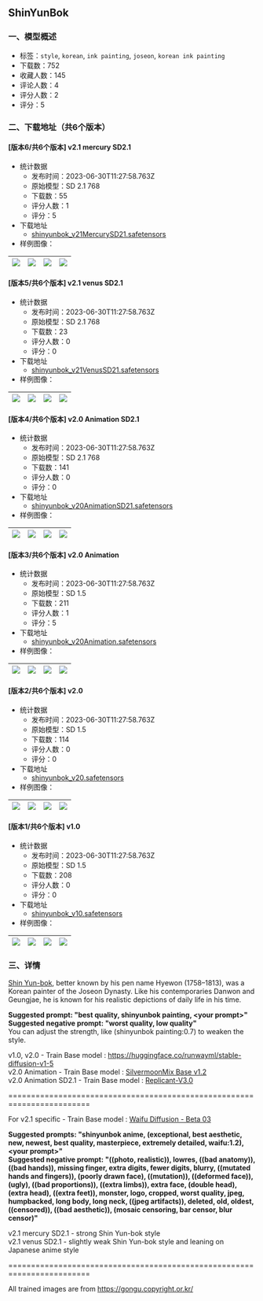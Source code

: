 ## ShinYunBok
### 一、模型概述

- 标签：`style`, `korean`, `ink painting`, `joseon`, `korean ink painting`
- 下载数：752
- 收藏人数：145
- 评论人数：4
- 评分人数：2
- 评分：5

### 二、下载地址（共6个版本）

#### [版本6/共6个版本] v2.1 mercury SD2.1

- 统计数据
  - 发布时间：2023-06-30T11:27:58.763Z
  - 原始模型：SD 2.1 768
  - 下载数：55
  - 评分人数：1
  - 评分：5
- 下载地址
  - [shinyunbok_v21MercurySD21.safetensors](https://civitai.com/api/download/models/107092)
- 样例图像：

| <img src="https://image.civitai.com/xG1nkqKTMzGDvpLrqFT7WA/c263e230-80a3-45c9-9441-2fa1e81d26fb/width=450/1345392.jpeg" /> | <img src="https://image.civitai.com/xG1nkqKTMzGDvpLrqFT7WA/ca6ea39c-9149-4289-a851-85959f8acb95/width=450/1345409.jpeg" /> | <img src="https://image.civitai.com/xG1nkqKTMzGDvpLrqFT7WA/ebcdb848-c947-4c9f-8cc4-c87a078491d8/width=450/1345411.jpeg" /> | <img src="https://image.civitai.com/xG1nkqKTMzGDvpLrqFT7WA/64cff2b5-6565-4cc7-b477-ed9fb99008c2/width=450/1345410.jpeg" /> |
| ---- | ---- | ---- | ---- |

#### [版本5/共6个版本] v2.1 venus SD2.1

- 统计数据
  - 发布时间：2023-06-30T11:27:58.763Z
  - 原始模型：SD 2.1 768
  - 下载数：23
  - 评分人数：0
  - 评分：0
- 下载地址
  - [shinyunbok_v21VenusSD21.safetensors](https://civitai.com/api/download/models/107226)
- 样例图像：

| <img src="https://image.civitai.com/xG1nkqKTMzGDvpLrqFT7WA/dbd32e28-e5c1-48bd-83ac-b766d23263b6/width=450/1345193.jpeg" /> | <img src="https://image.civitai.com/xG1nkqKTMzGDvpLrqFT7WA/17823a20-3da0-43e2-847c-05aa79d97e85/width=450/1345233.jpeg" /> | <img src="https://image.civitai.com/xG1nkqKTMzGDvpLrqFT7WA/49d230f4-4431-44e9-89ee-38873de0a37d/width=450/1345240.jpeg" /> | <img src="https://image.civitai.com/xG1nkqKTMzGDvpLrqFT7WA/99ab9bee-9bb3-4236-8d9d-010192e766ec/width=450/1345242.jpeg" /> |
| ---- | ---- | ---- | ---- |

#### [版本4/共6个版本] v2.0 Animation SD2.1

- 统计数据
  - 发布时间：2023-06-30T11:27:58.763Z
  - 原始模型：SD 2.1 768
  - 下载数：141
  - 评分人数：0
  - 评分：0
- 下载地址
  - [shinyunbok_v20AnimationSD21.safetensors](https://civitai.com/api/download/models/99896)
- 样例图像：

| <img src="https://image.civitai.com/xG1nkqKTMzGDvpLrqFT7WA/7ab46aaf-bc23-47f4-b29b-2a63d8fbc81e/width=450/1214188.jpeg" /> | <img src="https://image.civitai.com/xG1nkqKTMzGDvpLrqFT7WA/93eaa355-5cec-4436-b2e0-b7904e21dff4/width=450/1214353.jpeg" /> | <img src="https://image.civitai.com/xG1nkqKTMzGDvpLrqFT7WA/5cfdf1ef-2bd1-4aa7-965d-11267c2c5690/width=450/1214556.jpeg" /> | <img src="https://image.civitai.com/xG1nkqKTMzGDvpLrqFT7WA/c5b7d64b-7fea-4c4f-9908-0a4af7429a96/width=450/1214192.jpeg" /> |
| ---- | ---- | ---- | ---- |

#### [版本3/共6个版本] v2.0 Animation

- 统计数据
  - 发布时间：2023-06-30T11:27:58.763Z
  - 原始模型：SD 1.5
  - 下载数：211
  - 评分人数：1
  - 评分：5
- 下载地址
  - [shinyunbok_v20Animation.safetensors](https://civitai.com/api/download/models/87497)
- 样例图像：

| <img src="https://image.civitai.com/xG1nkqKTMzGDvpLrqFT7WA/51dffd5e-b24c-4fd3-a949-c1025b6631b1/width=450/1001793.jpeg" /> | <img src="https://image.civitai.com/xG1nkqKTMzGDvpLrqFT7WA/43385c66-e4fb-4bde-babb-bea5249dc76e/width=450/1001791.jpeg" /> | <img src="https://image.civitai.com/xG1nkqKTMzGDvpLrqFT7WA/1b8a8e7b-c886-4223-918c-501256e0fae1/width=450/1001790.jpeg" /> | <img src="https://image.civitai.com/xG1nkqKTMzGDvpLrqFT7WA/cc81c568-eb8e-420d-b878-9d86ce4992a9/width=450/1001794.jpeg" /> |
| ---- | ---- | ---- | ---- |

#### [版本2/共6个版本] v2.0

- 统计数据
  - 发布时间：2023-06-30T11:27:58.763Z
  - 原始模型：SD 1.5
  - 下载数：114
  - 评分人数：0
  - 评分：0
- 下载地址
  - [shinyunbok_v20.safetensors](https://civitai.com/api/download/models/87542)
- 样例图像：

| <img src="https://image.civitai.com/xG1nkqKTMzGDvpLrqFT7WA/841f1189-2b4a-4974-8296-eb0fb642dab6/width=450/1002539.jpeg" /> | <img src="https://image.civitai.com/xG1nkqKTMzGDvpLrqFT7WA/9f0d4a5a-220e-4c08-aaed-e19f497f493e/width=450/1002540.jpeg" /> | <img src="https://image.civitai.com/xG1nkqKTMzGDvpLrqFT7WA/d22b002d-f737-4d6b-b55d-71e8561df912/width=450/1002549.jpeg" /> | <img src="https://image.civitai.com/xG1nkqKTMzGDvpLrqFT7WA/f1e51729-3ce3-44a0-ba48-d4310b855707/width=450/1002651.jpeg" /> |
| ---- | ---- | ---- | ---- |

#### [版本1/共6个版本] v1.0

- 统计数据
  - 发布时间：2023-06-30T11:27:58.763Z
  - 原始模型：SD 1.5
  - 下载数：208
  - 评分人数：0
  - 评分：0
- 下载地址
  - [shinyunbok_v10.safetensors](https://civitai.com/api/download/models/33128)
- 样例图像：

| <img src="https://image.civitai.com/xG1nkqKTMzGDvpLrqFT7WA/e061670b-ece6-4c07-33a5-6fc8a4dde600/width=450/377526.jpeg" /> | <img src="https://image.civitai.com/xG1nkqKTMzGDvpLrqFT7WA/c7d6f61f-491e-418d-cfbd-0f96e509d400/width=450/377533.jpeg" /> | <img src="https://image.civitai.com/xG1nkqKTMzGDvpLrqFT7WA/0f3df04c-fd56-4cb6-4ed8-aee8276baf00/width=450/377532.jpeg" /> | <img src="https://image.civitai.com/xG1nkqKTMzGDvpLrqFT7WA/e50ea6e4-a4be-46b3-7e7f-39e715e9f800/width=450/377531.jpeg" /> |
| ---- | ---- | ---- | ---- |


### 三、详情
<p><a target="_blank" rel="ugc" href="https://en.wikipedia.org/wiki/Sin_Yun-bok">Shin Yun-bok</a>, better known by his pen name Hyewon (1758–1813), was a Korean painter of the Joseon Dynasty. Like his contemporaries Danwon and Geungjae, he is known for his realistic depictions of daily life in his time.</p><p></p><p><strong>Suggested prompt: "best quality, shinyunbok painting, &lt;your prompt&gt;"</strong><br /><strong>Suggested negative prompt: "worst quality, low quality"</strong><br />You can adjust the strength, like (shinyunbok painting:0.7) to weaken the style.</p><p></p><p>v1.0, v2.0 - Train Base model : <a target="_blank" rel="ugc" href="https://huggingface.co/runwayml/stable-diffusion-v1-5">https://huggingface.co/runwayml/stable-diffusion-v1-5</a><br />v2.0 Animation - Train Base model : <a target="_blank" rel="ugc" href="https://civitai.com/models/54152?modelVersionId=68313">SilvermoonMix Base v1.2</a><br />v2.0 Animation SD2.1 - Train Base model : <a target="_blank" rel="ugc" href="https://civitai.com/models/10701?modelVersionId=75540">Replicant-V3.0</a></p><p></p><p>========================================================================</p><p>For v2.1 specific - Train Base model : <a target="_blank" rel="ugc" href="https://civitai.com/models/66705/waifu-diffusion-beta-03">Waifu Diffusion - Beta 03</a></p><p><strong>Suggested prompts: "shinyunbok anime, (exceptional, best aesthetic, new, newest, best quality, masterpiece, extremely detailed, waifu:1.2), &lt;your prompt&gt;"<br />Suggested negative prompt: "((photo, realistic)), lowres, ((bad anatomy)), ((bad hands)), missing finger, extra digits, fewer digits, blurry, ((mutated hands and fingers)), (poorly drawn face), ((mutation)), ((deformed face)), (ugly), ((bad proportions)), ((extra limbs)), extra face, (double head), (extra head), ((extra feet)), monster, logo, cropped, worst quality, jpeg, humpbacked, long body, long neck, ((jpeg artifacts)), deleted, old, oldest, ((censored)), ((bad aesthetic)), (mosaic censoring, bar censor, blur censor)"</strong></p><p>v2.1 mercury SD2.1 - strong Shin Yun-bok style<br />v2.1 venus SD2.1 - slightly weak Shin Yun-bok style and leaning on Japanese anime style</p><p>========================================================================</p><p></p><p>All trained images are from <a target="_blank" rel="ugc" href="https://gongu.copyright.or.kr/">https://gongu.copyright.or.kr/</a></p><p></p>